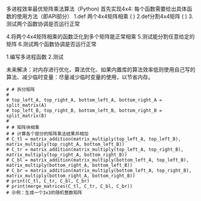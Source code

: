 多进程效率最优矩阵乘法算法（Python)
首先实现4x4:
每个函数需要给出具体函数的使用方法（即API部分）
1.def 两个4x4矩阵相乘 ( )
2.def分割4x4矩阵 ( )
3.测试两个函数协调是否运行正常

4.将两个4x4矩阵相乘的函数泛化到多个矩阵能正常相乘
5.测试能分割任意给定的矩阵
6.测试两个函数协调是否运行正常

1.编写多进程函数
2.测试





未来解决：对内存进行优化、算法优化、如果内置库的算法效率低则使用自己写的算法、减少临时变量：尽量减少临时变量的使用，以节省内存。



    # # 拆分矩阵
    #
    # top_left_A, top_right_A, bottom_left_A, bottom_right_A = split_matrix(A)
    # top_left_B, top_right_B, bottom_left_B, bottom_right_B = split_matrix(B)
    #
    # # 矩阵块相乘
    # # 计算各个部分的矩阵乘法结果并相加
    # C_tl = matrix_addition(matrix_multiply(top_left_A, top_left_B), matrix_multiply(top_right_A, bottom_left_B))
    # C_tr = matrix_addition(matrix_multiply(top_left_A, top_right_B), matrix_multiply(top_right_A, bottom_right_B))
    # C_bl = matrix_addition(matrix_multiply(bottom_left_A, top_left_B), matrix_multiply(bottom_right_A, bottom_left_B))
    # C_br = matrix_addition(matrix_multiply(bottom_left_A, top_right_B), matrix_multiply(bottom_right_A, bottom_right_B))
    # print(C_tl, C_tr, C_bl, C_br)
    # print(merge_matrices(C_tl, C_tr, C_bl, C_br))
    # 示例：生成一个3x3的随机整数矩阵
